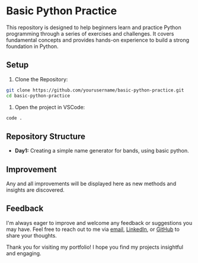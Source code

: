 # Basic Python Practice

This repository is designed to help beginners learn and practice Python programming through a series of exercises and challenges. It covers fundamental concepts and provides hands-on experience to build a strong foundation in Python.

## Setup

1. Clone the Repository:

```bash
git clone https://github.com/yourusername/basic-python-practice.git
cd basic-python-practice
```

1. Open the project in VSCode:

```bash
code .
```

## Repository Structure

- **Day1:** Creating a simple name generator for bands, using basic python.

## Improvement

Any and all improvements will be displayed here as new methods and insights are discovered.

## Feedback

I'm always eager to improve and welcome any feedback or suggestions you may have. Feel free to reach out to me via [email](mailto:alexcoy06@gmail.com), [LinkedIn](https://www.linkedin.com/in/alexander-coy/), or [GitHub](https://github.com/alexcoy06) to share your thoughts.

Thank you for visiting my portfolio! I hope you find my projects insightful and engaging.

